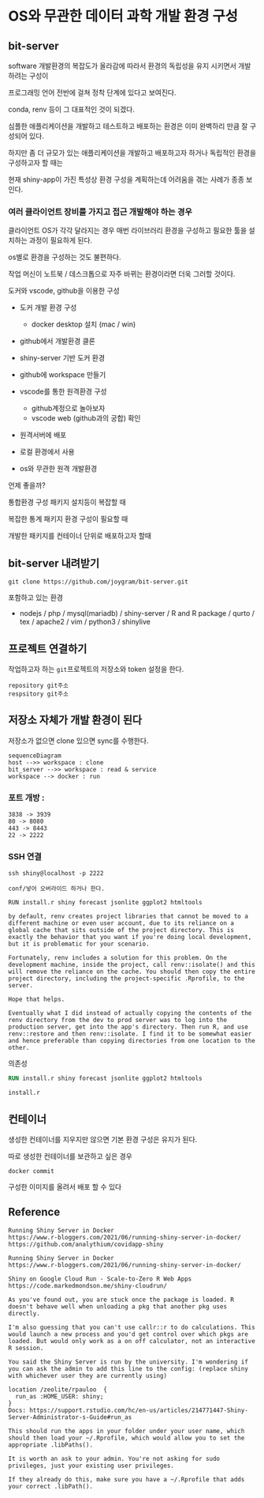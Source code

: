 

# OS와 무관한 데이터 과학 개발 환경 구성

## bit-server

software 개발환경의 복잡도가 올라감에 따라서 환경의 독립성을 유지 시키면서 개발하려는 구성이

프로그래밍 언어 전반에 걸쳐 정착 단계에 있다고 보여진다.

conda, renv 등이 그 대표적인 것이 되겠다.

심플한 애플리케이션을 개발하고 테스트하고 배포하는 환경은 이미 완벽하리 만큼 잘 구성되어 있다.

하지만 좀 더 규모가 있는 애플리케이션을 개발하고 배포하고자 하거나 독립적인 환경을 구성하고자 할 때는

현재 shiny-app이 가진 특성상 환경 구성을 계획하는데 어려움을 겪는 사례가 종종 보인다.

### 여러 클라이언트 장비를 가지고 접근 개발해야 하는 경우

클라이언트 OS가 각각 달라지는 경우 매번 라이브러리 환경을 구성하고 필요한 툴을 설치하는 과정이 필요하게 된다.

os별로 환경을 구성하는 것도 불편하다.

작업 머신이 노트북 / 데스크톱으로 자주 바뀌는 환경이라면 더욱 그러할 것이다.

도커와 vscode, github을 이용한 구성

- 도커 개발 환경 구성

  - docker desktop 설치 (mac / win)
- github에서 개발환경 클론
- shiny-server 기반 도커 환경
- github에 workspace 만들기
- vscode를 통한 원격환경 구성

  - github계정으로 놀아보자
  - vscode web (github과의 궁합) 확인
- 원격서버에 배포
- 로컬 환경에서 사용
- os와 무관한 원격 개발환경

언제 좋을까?

통합환경 구성 패키지 설치등이 복잡할 때

복잡한 통계 패키지 환경 구성이 필요할 때

개발한 패키지를 컨테이너 단위로 배포하고자 할때

## bit-server 내려받기

```
git clone https://github.com/joygram/bit-server.git
```

포함하고 있는 환경

- nodejs / php / mysql(mariadb) / shiny-server / R and R package / qurto / tex / apache2 / vim / python3 / shinylive

## 프로젝트 연결하기

작업하고자 하는 `git`프로젝트의 저장소와 token 설정을 한다.

```
repository git주소 
respsitory git주소
```



## 저장소 자체가 개발 환경이 된다 



저장소가 없으면 clone 있으면 sync를 수행한다.

```mermaid
sequenceDiagram
host -->> workspace : clone
bit_server -->> workspace : read & service
workspace --> docker : run
```



### 포트 개방 :

```
3838 -> 3939 
80 -> 8080
443 -> 8443
22 -> 2222
```

### SSH 연결 

```
ssh shiny@localhost -p 2222
```

```
conf/넣어 오버라이드 하거나 한다. 

RUN install.r shiny forecast jsonlite ggplot2 htmltools
```

```
by default, renv creates project libraries that cannot be moved to a different machine or even user account, due to its reliance on a global cache that sits outside of the project directory. This is exactly the behavior that you want if you're doing local development, but it is problematic for your scenario.

Fortunately, renv includes a solution for this problem. On the development machine, inside the project, call renv::isolate() and this will remove the reliance on the cache. You should then copy the entire project directory, including the project-specific .Rprofile, to the server.

Hope that helps.

Eventually what I did instead of actually copying the contents of the renv directory from the dev to prod server was to log into the production server, get into the app's directory. Then run R, and use renv::restore and then renv::isolate. I find it to be somewhat easier and hence preferable than copying directories from one location to the other.
```



의존성 

```dockerfile
RUN install.r shiny forecast jsonlite ggplot2 htmltools
```

```
install.r 
```

## 컨테이너 

생성한 컨테이너를 지우지만 않으면 기본 환경 구성은 유지가 된다. 

따로 생성한 컨테이너를 보관하고 싶은 경우 

```
docker commit 
```

구성한 이미지를 올려서 배포 할 수 있다 



## Reference 

```
Running Shiny Server in Docker
https://www.r-bloggers.com/2021/06/running-shiny-server-in-docker/
https://github.com/analythium/covidapp-shiny

Running Shiny Server in Docker
https://www.r-bloggers.com/2021/06/running-shiny-server-in-docker/

Shiny on Google Cloud Run - Scale-to-Zero R Web Apps
https://code.markedmondson.me/shiny-cloudrun/
```



```
As you've found out, you are stuck once the package is loaded. R doesn't behave well when unloading a pkg that another pkg uses directly.

I'm also guessing that you can't use callr::r to do calculations. This would launch a new process and you'd get control over which pkgs are loaded. But would only work as a on off calculator, not an interactive R session.

You said the Shiny Server is run by the university. I'm wondering if you can ask the admin to add this line to the config: (replace shiny with whichever user they are currently using)

location /zeolite/rpauloo  {
  run_as :HOME_USER: shiny;
}
Docs: https://support.rstudio.com/hc/en-us/articles/214771447-Shiny-Server-Administrator-s-Guide#run_as

This should run the apps in your folder under your user name, which should then load your ~/.Rprofile, which would allow you to set the appropriate .libPaths().

It is worth an ask to your admin. You're not asking for sudo privileges, just your existing user privileges.

If they already do this, make sure you have a ~/.Rprofile that adds your correct .libPath().
```

